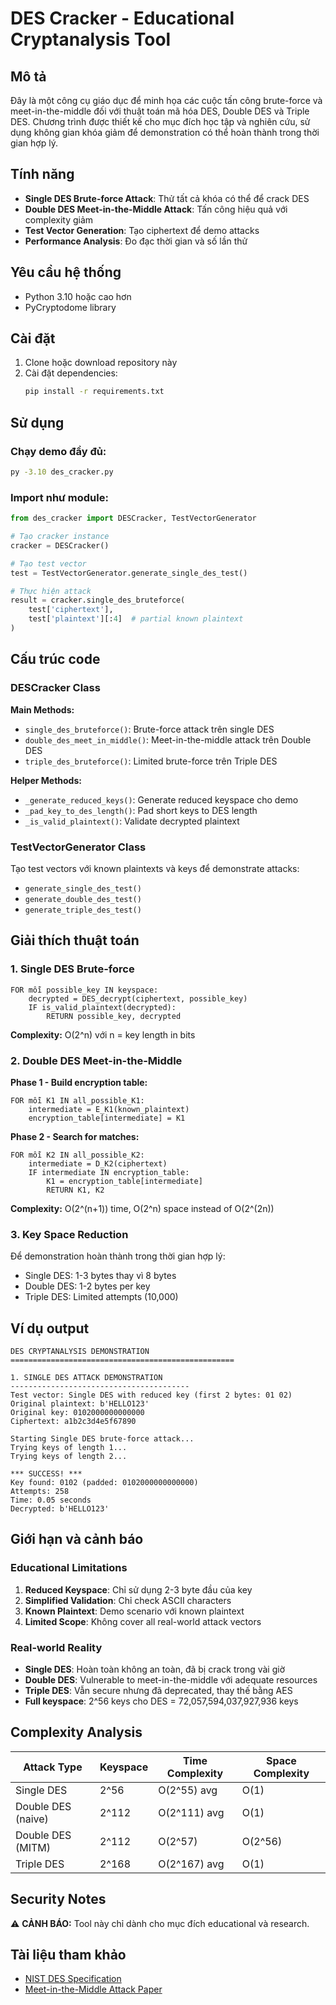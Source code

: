 # DES Cracker - Educational Cryptanalysis Tool

## Mô tả

Đây là một công cụ giáo dục để minh họa các cuộc tấn công brute-force và meet-in-the-middle đối với thuật toán mã hóa DES, Double DES và Triple DES. Chương trình được thiết kế cho mục đích học tập và nghiên cứu, sử dụng không gian khóa giảm để demonstration có thể hoàn thành trong thời gian hợp lý.

## Tính năng

- **Single DES Brute-force Attack**: Thử tất cả khóa có thể để crack DES
- **Double DES Meet-in-the-Middle Attack**: Tấn công hiệu quả với complexity giảm
- **Test Vector Generation**: Tạo ciphertext để demo attacks
- **Performance Analysis**: Đo đạc thời gian và số lần thử

## Yêu cầu hệ thống

- Python 3.10 hoặc cao hơn
- PyCryptodome library

## Cài đặt

1. Clone hoặc download repository này
2. Cài đặt dependencies:
   ```bash
   pip install -r requirements.txt
   ```

## Sử dụng

### Chạy demo đầy đủ:

```bash
py -3.10 des_cracker.py
```

### Import như module:

```python
from des_cracker import DESCracker, TestVectorGenerator

# Tạo cracker instance
cracker = DESCracker()

# Tạo test vector
test = TestVectorGenerator.generate_single_des_test()

# Thực hiện attack
result = cracker.single_des_bruteforce(
    test['ciphertext'],
    test['plaintext'][:4]  # partial known plaintext
)
```

## Cấu trúc code

### DESCracker Class

**Main Methods:**

- `single_des_bruteforce()`: Brute-force attack trên single DES
- `double_des_meet_in_middle()`: Meet-in-the-middle attack trên Double DES
- `triple_des_bruteforce()`: Limited brute-force trên Triple DES

**Helper Methods:**

- `_generate_reduced_keys()`: Generate reduced keyspace cho demo
- `_pad_key_to_des_length()`: Pad short keys to DES length
- `_is_valid_plaintext()`: Validate decrypted plaintext

### TestVectorGenerator Class

Tạo test vectors với known plaintexts và keys để demonstrate attacks:

- `generate_single_des_test()`
- `generate_double_des_test()`
- `generate_triple_des_test()`

## Giải thích thuật toán

### 1. Single DES Brute-force

```
FOR mỗi possible_key IN keyspace:
    decrypted = DES_decrypt(ciphertext, possible_key)
    IF is_valid_plaintext(decrypted):
        RETURN possible_key, decrypted
```

**Complexity:** O(2^n) với n = key length in bits

### 2. Double DES Meet-in-the-Middle

**Phase 1 - Build encryption table:**

```
FOR mỗi K1 IN all_possible_K1:
    intermediate = E_K1(known_plaintext)
    encryption_table[intermediate] = K1
```

**Phase 2 - Search for matches:**

```
FOR mỗi K2 IN all_possible_K2:
    intermediate = D_K2(ciphertext)
    IF intermediate IN encryption_table:
        K1 = encryption_table[intermediate]
        RETURN K1, K2
```

**Complexity:** O(2^(n+1)) time, O(2^n) space instead of O(2^(2n))

### 3. Key Space Reduction

Để demonstration hoàn thành trong thời gian hợp lý:

- Single DES: 1-3 bytes thay vì 8 bytes
- Double DES: 1-2 bytes per key
- Triple DES: Limited attempts (10,000)

## Ví dụ output

```
DES CRYPTANALYSIS DEMONSTRATION
==================================================

1. SINGLE DES ATTACK DEMONSTRATION
----------------------------------------
Test vector: Single DES with reduced key (first 2 bytes: 01 02)
Original plaintext: b'HELLO123'
Original key: 0102000000000000
Ciphertext: a1b2c3d4e5f67890

Starting Single DES brute-force attack...
Trying keys of length 1...
Trying keys of length 2...

*** SUCCESS! ***
Key found: 0102 (padded: 0102000000000000)
Attempts: 258
Time: 0.05 seconds
Decrypted: b'HELLO123'
```

## Giới hạn và cảnh báo

### Educational Limitations

1. **Reduced Keyspace**: Chỉ sử dụng 2-3 byte đầu của key
2. **Simplified Validation**: Chỉ check ASCII characters
3. **Known Plaintext**: Demo scenario với known plaintext
4. **Limited Scope**: Không cover all real-world attack vectors

### Real-world Reality

- **Single DES**: Hoàn toàn không an toàn, đã bị crack trong vài giờ
- **Double DES**: Vulnerable to meet-in-the-middle với adequate resources
- **Triple DES**: Vẫn secure nhưng đã deprecated, thay thế bằng AES
- **Full keyspace**: 2^56 keys cho DES = 72,057,594,037,927,936 keys

## Complexity Analysis

| Attack Type        | Keyspace | Time Complexity | Space Complexity |
| ------------------ | -------- | --------------- | ---------------- |
| Single DES         | 2^56     | O(2^55) avg     | O(1)             |
| Double DES (naive) | 2^112    | O(2^111) avg    | O(1)             |
| Double DES (MITM)  | 2^112    | O(2^57)         | O(2^56)          |
| Triple DES         | 2^168    | O(2^167) avg    | O(1)             |

## Security Notes

⚠️ **CẢNH BÁO:** Tool này chỉ dành cho mục đích educational và research.

## Tài liệu tham khảo

- [NIST DES Specification](https://csrc.nist.gov/publications/detail/fips/46-3/archive/1999-10-25)
- [Meet-in-the-Middle Attack Paper](https://en.wikipedia.org/wiki/Meet-in-the-middle_attack)
